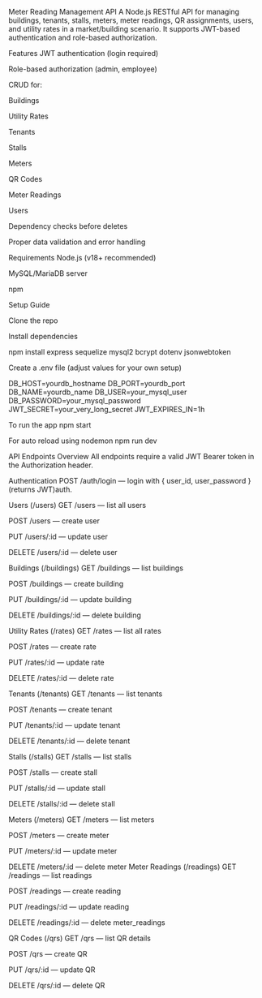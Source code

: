 Meter Reading Management API
A Node.js RESTful API for managing buildings, tenants, stalls, meters, meter readings, QR assignments, users, and utility rates in a market/building scenario. It supports JWT-based authentication and role-based authorization.


Features
JWT authentication (login required)

Role-based authorization (admin, employee)

CRUD for:

Buildings

Utility Rates

Tenants

Stalls

Meters

QR Codes

Meter Readings

Users

Dependency checks before deletes

Proper data validation and error handling

Requirements
Node.js (v18+ recommended)

MySQL/MariaDB server

npm


Setup Guide

Clone the repo

Install dependencies

npm install express sequelize mysql2 bcrypt dotenv jsonwebtoken


Create a .env file (adjust values for your own setup)

DB_HOST=yourdb_hostname
DB_PORT=yourdb_port
DB_NAME=yourdb_name
DB_USER=your_mysql_user
DB_PASSWORD=your_mysql_password
JWT_SECRET=your_very_long_secret
JWT_EXPIRES_IN=1h

To run the app 
npm start

For auto reload using nodemon
npm run dev 


API Endpoints Overview
All endpoints require a valid JWT Bearer token in the Authorization header.

Authentication
POST /auth/login — login with { user_id, user_password } (returns JWT)auth.

Users (/users)
GET /users — list all users 

POST /users — create user 

PUT /users/:id — update user 

DELETE /users/:id — delete user 

Buildings (/buildings)
GET /buildings — list buildings

POST /buildings — create building 

PUT /buildings/:id — update building 

DELETE /buildings/:id — delete building 

Utility Rates (/rates)
GET /rates — list all rates

POST /rates — create rate

PUT /rates/:id — update rate

DELETE /rates/:id — delete rate 

Tenants (/tenants)
GET /tenants — list tenants

POST /tenants — create tenant

PUT /tenants/:id — update tenant

DELETE /tenants/:id — delete tenant 

Stalls (/stalls)
GET /stalls — list stalls

POST /stalls — create stall

PUT /stalls/:id — update stall

DELETE /stalls/:id — delete stall 

Meters (/meters)
GET /meters — list meters

POST /meters — create meter

PUT /meters/:id — update meter

DELETE /meters/:id — delete meter 
Meter Readings (/readings)
GET /readings — list readings

POST /readings — create reading

PUT /readings/:id — update reading

DELETE /readings/:id — delete meter_readings

QR Codes (/qrs)
GET /qrs — list QR details

POST /qrs — create QR

PUT /qrs/:id — update QR

DELETE /qrs/:id — delete QR 